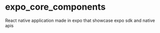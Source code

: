 # expo_core_components
React native application made in expo that showcase expo sdk and native apis
